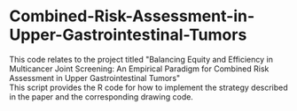 # Combined-Risk-Assessment-in-Upper-Gastrointestinal-Tumors
This code relates to the project titled "Balancing Equity and Efficiency in Multicancer Joint Screening: An Empirical Paradigm for Combined Risk Assessment in Upper Gastrointestinal Tumors"   
This script provides the R code for how to implement the strategy described in the paper and the corresponding drawing code.


